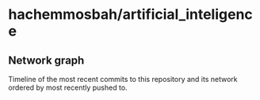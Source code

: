 # hachemmosbah/artificial\_inteligence

## Network graph

Timeline of the most recent commits to this repository and its network ordered by most recently pushed to.

